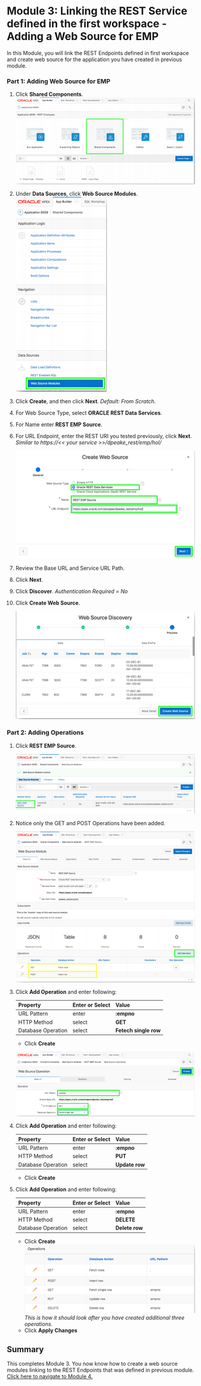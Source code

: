 # Module 3: Linking the REST Service defined in the first workspace - Adding a Web Source for EMP

In this Module, you will link the REST Endpoints defined in first workspace and create web source for the application you have created in previous module.
### **Part 1**: Adding Web Source for EMP 

1. Click **Shared Components**.  
    ![](images/3/click-shared-components.png)
2. Under **Data Sources**, click **Web Source Modules**.  
    ![](images/3/web-source-modules.png)
3. Click **Create**, and then click **Next**. 
    *Default: From Scratch.*
5. For Web Source Type, select **ORACLE REST Data Services**.
6. For Name enter **REST EMP Source**.
7. For URL Endpoint, enter the REST URI you tested previously, click **Next**.
    *Similar to https://<< your service >>/dpeake_rest/emp/hol/*

    ![](images/3/web-source-type.png)

8. Review the Base URL and Service URL Path.
9. Click **Next**.
10. Click **Discover**.
    *Authentication Required = No*
11. Click **Create Web Source**.

    ![](images/3/create-web-source.png)

### **Part 2**: Adding Operations

1. Click **REST EMP Source**.

    ![](images/3/click-rest-emp-source.png)

2. Notice only the GET and POST Operations have been added.

    ![](images/3/click-add-operation.png)

3. Click **Add Operation** and enter following:

    | Property | Enter or Select | Value |
    | --- | --- | --- |
    | URL Pattern | enter | **:empno** |
    | HTTP Method | select | **GET** |
    | Database Operation | select | **Fetech single row** |
    - Click **Create** 

    ![](images/3/select-database-operation.png)

4.  Click **Add Operation** and enter following:

    | Property | Enter or Select | Value |
    | --- | --- | --- |
    | URL Pattern | enter | **:empno** |
    | HTTP Method | select | **PUT** |
    | Database Operation | select | **Update row** |
    - Click **Create**

5. Click **Add Operation** and enter following:

    | Property | Enter or Select | Value |
    | --- | --- | --- |
    | URL Pattern | enter | **:empno** |
    | HTTP Method | select | **DELETE** |
    | Database Operation | select | **Delete row** |
    - Click **Create**  
    ![](images/3/operations.png)
    *This is how it should look after you have created additional three operations.*
    - Click **Apply Changes**
## Summary

This completes Module 3. You now know how to create a web source modules linking to the REST Endpoints that was defined in previous module.  [Click here to navigate to Module 4.](4-defining-the-report-and-form-on-emp-creating-pages.md)
